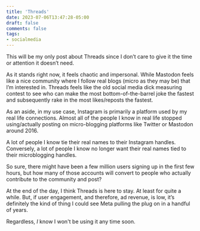 ```yaml
---
title: 'Threads'
date: 2023-07-06T13:47:28-05:00
draft: false
comments: false
tags:
- socialmedia 
---
```


This will be my only post about Threads since I don’t care to give it the time or attention it doesn’t need. 

As it stands right now, it feels chaotic and impersonal. While Mastodon feels like a nice community where I follow real blogs (micro as they may be) that I’m interested in. Threads feels like the old social media dick measuring contest to see who can make the most bottom-of-the-barrel joke the fastest and subsequently rake in the most likes/reposts the fastest.  

As an aside, in my use case, Instagram is primarily a platform used by my real life connections. Almost all of the people I know in real life stopped using/actually posting on micro-blogging platforms like Twitter or Mastodon around 2016. 

A lot of people I know tie their real names to their Instagram handles. Conversely, a lot of people I know no longer want their real names tied to their microblogging handles. 

So sure, there might have been a few million users signing up in the first few hours, but how many of those accounts will convert to people who actually contribute to the community and post?

At the end of the day, I think Threads is here to stay. At least for quite a while. But, if user engagement, and therefore, ad revenue, is low, it’s definitely the kind of thing I could see Meta pulling the plug on in a handful of years. 

Regardless, *I* know I won't be using it any time soon. 
